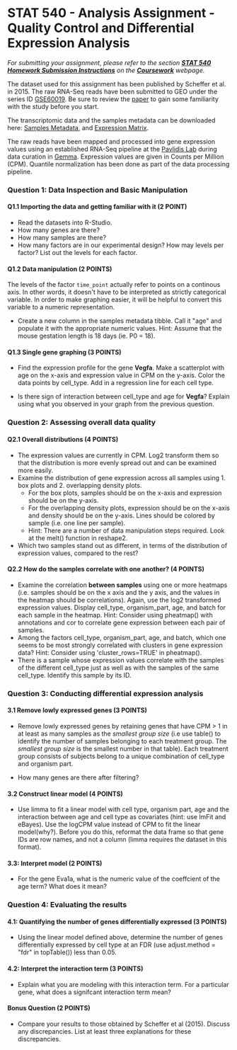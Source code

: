 STAT 540 - Analysis Assignment - Quality Control and Differential Expression Analysis
================

*For submitting your assignment, please refer to the section [**STAT 540 Homework Submission Instructions**](https://stat540-ubc.github.io/subpages/assignments.html#stat-540-homework-submission-instructions) on the [**Coursework**](https://stat540-ubc.github.io/subpages/assignments.html) webpage.*


The dataset used for this assignment has been published by Scheffer et al. in 2015. The raw RNA-Seq reads have been submitted to GEO under the series ID [GSE60019](https://www.ncbi.nlm.nih.gov/geo/query/acc.cgi?acc=GSE60019). Be sure to review the [paper](https://www.ncbi.nlm.nih.gov/pubmed/25904789) to gain some familiarity with the study before you start.

The transcriptomic data and the samples metadata can be downloaded here: [Samples Metadata](data/gse60019_expression_matrix.RDS), and [Expression Matrix](data/gse60019_experiment_design.RDS).

The raw reads have been mapped and processed into gene expression values using an established RNA-Seq pipeline at the [Pavlidis Lab](http://pavlab.msl.ubc.ca/) during data curation in [Gemma](https://gemma.msl.ubc.ca/expressionExperiment/showExpressionExperiment.html?id=9818). Expression values are given in Counts per Million (CPM). Quantile normalization has been done as part of the data processing pipeline.

### Question 1: Data Inspection and Basic Manipulation

#### Q1.1 Importing the data and getting familiar with it (2 POINT)

-   Read the datasets into R-Studio.
-   How many genes are there?
-   How many samples are there?
-   How many factors are in our experimental design? How may levels per factor? List out the levels for each factor.

#### Q1.2 Data manipulation (2 POINTS)

The levels of the factor `time_point` actually refer to points on a continous axis. In other words, it doesn't have to be interpreted as strictly categorical variable. In order to make graphing easier, it will be helpful to convert this variable to a numeric representation.

-   Create a new column in the samples metadata tibble. Call it "age" and populate it with the appropriate numeric values. Hint: Assume that the mouse gestation length is 18 days (ie. P0 = 18).

#### Q1.3 Single gene graphing (3 POINTS)

-   Find the expression profile for the gene **Vegfa**. Make a scatterplot with age on the x-axis and expression value in CPM on the y-axis. Color the data points by cell\_type. Add in a regression line for each cell type.

-   Is there sign of interaction between cell\_type and age for **Vegfa**? Explain using what you observed in your graph from the previous question.

### Question 2: Assessing overall data quality

#### Q2.1 Overall distributions (4 POINTS)

-   The expression values are currently in CPM. Log2 transform them so that the distribution is more evenly spread out and can be examined more easily.
-   Examine the distribution of gene expression across all samples using 1. box plots and 2. overlapping density plots.
    -   For the box plots, samples should be on the x-axis and expression should be on the y-axis.
    -   For the overlapping density plots, expression should be on the x-axis and density should be on the y-axis. Lines should be colored by sample (i.e. one line per sample).
    -   Hint: There are a number of data manipulation steps required. Look at the melt() function in reshape2.
-   Which two samples stand out as different, in terms of the distribution of expression values, compared to the rest?

#### Q2.2 How do the samples correlate with one another? (4 POINTS)

-   Examine the correlation **between samples** using one or more heatmaps (i.e. samples should be on the x axis and the y axis, and the values in the heatmap should be correlations). Again, use the log2 transformed expression values. Display cell\_type, organism\_part, age, and batch for each sample in the heatmap. Hint: Consider using pheatmap() with annotations and cor to correlate gene expression between each pair of samples.
-   Among the factors cell\_type, organism\_part, age, and batch, which one seems to be most strongly correlated with clusters in gene expression data? Hint: Consider using 'cluster\_rows=TRUE' in pheatmap().
-   There is a sample whose expression values correlate with the samples of the different cell\_type just as well as with the samples of the same cell\_type. Identify this sample by its ID.

### Question 3: Conducting differential expression analysis

#### 3.1 Remove lowly expressed genes (3 POINTS)

-   Remove lowly expressed genes by retaining genes that have CPM &gt; 1 in at least as many samples as the *smallest group size* (i.e use table() to identify the number of samples belonging to each treatment group. The *smallest group size* is the smallest number in that table). Each treatment group consists of subjects belong to a unique combination of cell_type and organism part.

-   How many genes are there after filtering?

#### 3.2 Construct linear model (4 POINTS)

-   Use limma to fit a linear model with cell type, organism part, age and the interaction between age and cell type as covariates (hint: use lmFit and eBayes). Use the logCPM value instead of CPM to fit the linear model(why?). Before you do this, reformat the data frame so that gene IDs are row names, and not a column (limma requires the dataset in this format).


#### 3.3: Interpret model (2 POINTS)

-   For the gene Eva1a, what is the numeric value of the coeffcient of the age term? What does it mean?

    
### Question 4: Evaluating the results

#### 4.1: Quantifying the number of genes differentially expressed (3 POINTS)

-   Using the linear model defined above, determine the number of genes differentially expressed by cell type at an FDR (use adjust.method = "fdr" in topTable()) less than 0.05.

#### 4.2: Interpret the interaction term (3 POINTS)

-   Explain what you are modeling with this interaction term. For a particular gene, what does a signifcant interaction term mean?

#### **Bonus Question** (2 POINTS)

-   Compare your results to those obtained by Scheffer et al (2015). Discuss any discrepancies. List at least three explanations for these discrepancies.
